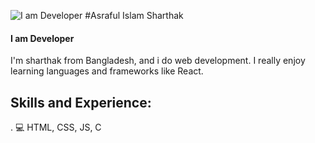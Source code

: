![I am Developer]([https://arturssmirnovs.github.io/github-profile-readme-generator/images/banner.png](https://github.com/sharthak18/sharthak18/blob/main/Screenshot%202024-09-21%20200548.png))
#Asraful Islam Sharthak
#### I am Developer
I'm sharthak from Bangladesh, and i do web development. I really enjoy learning languages and frameworks like React.

## Skills and Experience:
. 💻 HTML, CSS, JS, C



